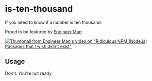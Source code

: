 # is-ten-thousand

If you need to know if a number is ten thousand.

Proud to be featured by [Engineer Man](https://youtu.be/PI5wz2pwXIg?t=51):

[![Thumbnail from Engineer Man's video on "Ridiculous NPM (Node.js) Packages that I wish didn't exist"](https://i3.ytimg.com/vi/PI5wz2pwXIg/maxresdefault.jpg)](https://youtu.be/PI5wz2pwXIg?t=51)

## Usage

Don't. You're not ready.
